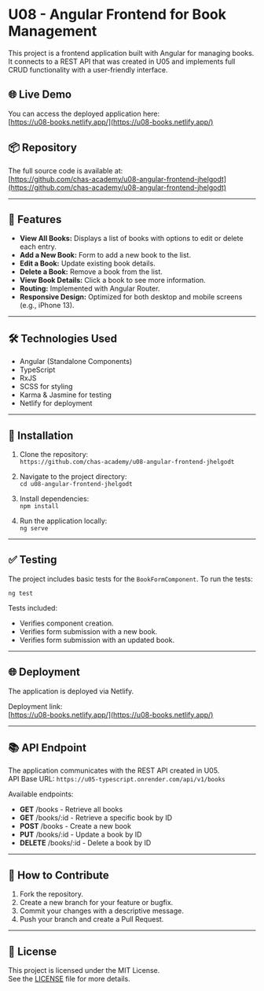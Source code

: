 # U08 - Angular Frontend for Book Management

This project is a frontend application built with Angular for managing books. It connects to a REST API that was created in U05 and implements full CRUD functionality with a user-friendly interface.

## 🌐 Live Demo

You can access the deployed application here:  
[https://u08-books.netlify.app/](https://u08-books.netlify.app/)

## 📦 Repository

The full source code is available at:  
[https://github.com/chas-academy/u08-angular-frontend-jhelgodt](https://github.com/chas-academy/u08-angular-frontend-jhelgodt)

---

## 🚀 Features

- **View All Books:** Displays a list of books with options to edit or delete each entry.
- **Add a New Book:** Form to add a new book to the list.
- **Edit a Book:** Update existing book details.
- **Delete a Book:** Remove a book from the list.
- **View Book Details:** Click a book to see more information.
- **Routing:** Implemented with Angular Router.
- **Responsive Design:** Optimized for both desktop and mobile screens (e.g., iPhone 13).

---

## 🛠️ Technologies Used

- Angular (Standalone Components)
- TypeScript
- RxJS
- SCSS for styling
- Karma & Jasmine for testing
- Netlify for deployment

---

## 📝 Installation

1. Clone the repository:  
   `https://github.com/chas-academy/u08-angular-frontend-jhelgodt`

2. Navigate to the project directory:  
   `cd u08-angular-frontend-jhelgodt`

3. Install dependencies:  
   `npm install`

4. Run the application locally:  
   `ng serve`

---

## ✅ Testing

The project includes basic tests for the `BookFormComponent`. To run the tests:

`ng test`

Tests included:

- Verifies component creation.
- Verifies form submission with a new book.
- Verifies form submission with an updated book.

---

## 🌐 Deployment

The application is deployed via Netlify.

Deployment link:  
[https://u08-books.netlify.app/](https://u08-books.netlify.app/)

---

## 📚 API Endpoint

The application communicates with the REST API created in U05.  
API Base URL: `https://u05-typescript.onrender.com/api/v1/books`

Available endpoints:

- **GET** /books - Retrieve all books
- **GET** /books/:id - Retrieve a specific book by ID
- **POST** /books - Create a new book
- **PUT** /books/:id - Update a book by ID
- **DELETE** /books/:id - Delete a book by ID

---

## 🔧 How to Contribute

1. Fork the repository.
2. Create a new branch for your feature or bugfix.
3. Commit your changes with a descriptive message.
4. Push your branch and create a Pull Request.

---

## 📄 License

This project is licensed under the MIT License.  
See the [LICENSE](LICENSE) file for more details.
